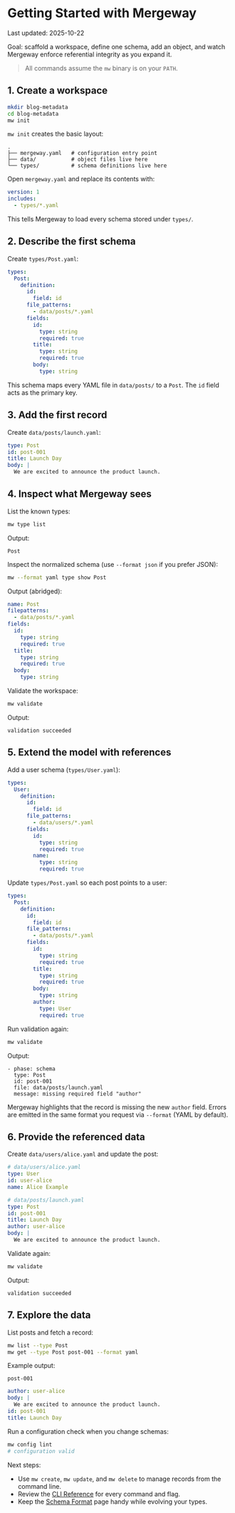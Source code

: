 # Getting Started with Mergeway

Last updated: 2025-10-22

Goal: scaffold a workspace, define one schema, add an object, and watch Mergeway enforce referential integrity as you expand it.

> All commands assume the `mw` binary is on your `PATH`.

## 1. Create a workspace

```bash
mkdir blog-metadata
cd blog-metadata
mw init
```

`mw init` creates the basic layout:

```
.
├── mergeway.yaml   # configuration entry point
├── data/           # object files live here
└── types/          # schema definitions live here
```

Open `mergeway.yaml` and replace its contents with:

```yaml
version: 1
includes:
  - types/*.yaml
```

This tells Mergeway to load every schema stored under `types/`.

## 2. Describe the first schema

Create `types/Post.yaml`:

```yaml
types:
  Post:
    definition:
      id:
        field: id
      file_patterns:
        - data/posts/*.yaml
      fields:
        id:
          type: string
          required: true
        title:
          type: string
          required: true
        body:
          type: string
```

This schema maps every YAML file in `data/posts/` to a `Post`. The `id` field acts as the primary key.

## 3. Add the first record

Create `data/posts/launch.yaml`:

```yaml
type: Post
id: post-001
title: Launch Day
body: |
  We are excited to announce the product launch.
```

## 4. Inspect what Mergeway sees

List the known types:

```bash
mw type list
```

Output:

```
Post
```

Inspect the normalized schema (use `--format json` if you prefer JSON):

```bash
mw --format yaml type show Post
```

Output (abridged):

```yaml
name: Post
filepatterns:
  - data/posts/*.yaml
fields:
  id:
    type: string
    required: true
  title:
    type: string
    required: true
  body:
    type: string
```

Validate the workspace:

```bash
mw validate
```

Output:

```
validation succeeded
```

## 5. Extend the model with references

Add a user schema (`types/User.yaml`):

```yaml
types:
  User:
    definition:
      id:
        field: id
      file_patterns:
        - data/users/*.yaml
      fields:
        id:
          type: string
          required: true
        name:
          type: string
          required: true
```

Update `types/Post.yaml` so each post points to a user:

```yaml
types:
  Post:
    definition:
      id:
        field: id
      file_patterns:
        - data/posts/*.yaml
      fields:
        id:
          type: string
          required: true
        title:
          type: string
          required: true
        body:
          type: string
        author:
          type: User
          required: true
```

Run validation again:

```bash
mw validate
```

Output:

```
- phase: schema
  type: Post
  id: post-001
  file: data/posts/launch.yaml
  message: missing required field "author"
```

Mergeway highlights that the record is missing the new `author` field.
Errors are emitted in the same format you request via `--format` (YAML by default).

## 6. Provide the referenced data

Create `data/users/alice.yaml` and update the post:

```yaml
# data/users/alice.yaml
type: User
id: user-alice
name: Alice Example
```

```yaml
# data/posts/launch.yaml
type: Post
id: post-001
title: Launch Day
author: user-alice
body: |
  We are excited to announce the product launch.
```

Validate again:

```bash
mw validate
```

Output:

```
validation succeeded
```

## 7. Explore the data

List posts and fetch a record:

```bash
mw list --type Post
mw get --type Post post-001 --format yaml
```

Example output:

```
post-001
```

```yaml
author: user-alice
body: |
  We are excited to announce the product launch.
id: post-001
title: Launch Day
```

Run a configuration check when you change schemas:

```bash
mw config lint
# configuration valid
```

Next steps:

- Use `mw create`, `mw update`, and `mw delete` to manage records from the command line.
- Review the [CLI Reference](cli-reference/README.md) for every command and flag.
- Keep the [Schema Format](schema-spec.md) page handy while evolving your types.
